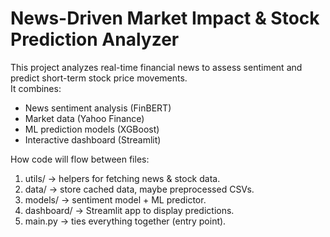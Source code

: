 # News-Driven Market Impact & Stock Prediction Analyzer

This project analyzes real-time financial news to assess sentiment and predict short-term stock price movements.  
It combines:
- News sentiment analysis (FinBERT)
- Market data (Yahoo Finance)
- ML prediction models (XGBoost)
- Interactive dashboard (Streamlit)


How code will flow between files:
1.	utils/ → helpers for fetching news & stock data.
2.	data/ → store cached data, maybe preprocessed CSVs.
3.	models/ → sentiment model + ML predictor.
4.	dashboard/ → Streamlit app to display predictions.
5.	main.py → ties everything together (entry point).